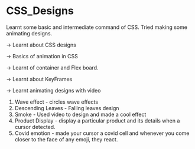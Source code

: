 # CSS_Designs
Learnt some basic and intermediate command of CSS. Tried making some animating designs.

-> Learnt about CSS designs

-> Basics of animation in CSS

-> Learnt of container and Flex board.

-> Learnt about KeyFrames

-> Learnt animating designs with video

1. Wave effect - circles wave effects 
2. Descending Leaves - Falling leaves design 
3. Smoke - Used video to design and made a cool effect
4. Product Display - display a particular product and its details when a cursor detected.
5. Covid emotion - made your cursor a covid cell and whenever you come closer to the face of any emoji, they react.
